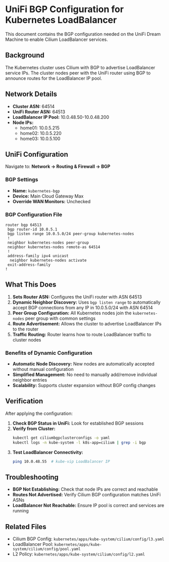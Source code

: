 # UniFi BGP Configuration for Kubernetes LoadBalancer

This document contains the BGP configuration needed on the UniFi Dream Machine to enable Cilium LoadBalancer services.

## Background

The Kubernetes cluster uses Cilium with BGP to advertise LoadBalancer service IPs. The cluster nodes peer with the UniFi router using BGP to announce routes for the LoadBalancer IP pool.

## Network Details

- **Cluster ASN:** 64514
- **UniFi Router ASN:** 64513
- **LoadBalancer IP Pool:** 10.0.48.50-10.0.48.200
- **Node IPs:** 
  - home01: 10.0.5.215
  - home02: 10.0.5.220
  - home03: 10.0.5.100

## UniFi Configuration

Navigate to: **Network → Routing & Firewall → BGP**

### BGP Settings

- **Name:** `kubernetes-bgp`
- **Device:** Main Cloud Gateway Max
- **Override WAN Monitors:** Unchecked

### BGP Configuration File

```
router bgp 64513
 bgp router-id 10.0.5.1
 bgp listen range 10.0.5.0/24 peer-group kubernetes-nodes
 !
 neighbor kubernetes-nodes peer-group
 neighbor kubernetes-nodes remote-as 64514
 !
 address-family ipv4 unicast
  neighbor kubernetes-nodes activate
 exit-address-family
!
```

## What This Does

1. **Sets Router ASN:** Configures the UniFi router with ASN 64513
2. **Dynamic Neighbor Discovery:** Uses `bgp listen range` to automatically accept BGP connections from any IP in 10.0.5.0/24 with ASN 64514
3. **Peer Group Configuration:** All Kubernetes nodes join the `kubernetes-nodes` peer group with common settings
4. **Route Advertisement:** Allows the cluster to advertise LoadBalancer IPs to the router
5. **Traffic Routing:** Router learns how to route LoadBalancer traffic to cluster nodes

### Benefits of Dynamic Configuration
- **Automatic Node Discovery:** New nodes are automatically accepted without manual configuration
- **Simplified Management:** No need to manually add/remove individual neighbor entries
- **Scalability:** Supports cluster expansion without BGP config changes

## Verification

After applying the configuration:

1. **Check BGP Status in UniFi:** Look for established BGP sessions
2. **Verify from Cluster:**
   ```bash
   kubectl get ciliumbgpclusterconfigs -o yaml
   kubectl logs -n kube-system -l k8s-app=cilium | grep -i bgp
   ```
3. **Test LoadBalancer Connectivity:**
   ```bash
   ping 10.0.48.55  # kube-vip LoadBalancer IP
   ```

## Troubleshooting

- **BGP Not Establishing:** Check that node IPs are correct and reachable
- **Routes Not Advertised:** Verify Cilium BGP configuration matches UniFi ASNs
- **LoadBalancer Not Reachable:** Ensure IP pool is correct and services are running

## Related Files

- Cilium BGP Config: `kubernetes/apps/kube-system/cilium/config/l3.yaml`
- LoadBalancer Pool: `kubernetes/apps/kube-system/cilium/config/pool.yaml`
- L2 Policy: `kubernetes/apps/kube-system/cilium/config/l2.yaml`